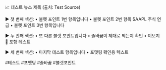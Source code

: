 📈 테스트 뉴스 제목 (출처: Test Source)

▶ 첫 번째 섹션:
• 불렛 포인트 1번 항목입니다
• 불렛 포인트 2번 항목 $AAPL 주식 언급
• 불렛 포인트 3번 항목입니다

▶ 두 번째 섹션:
• 또 다른 불렛 포인트입니다
• 줄바꿈이 제대로 되는지 확인
• 이모지 🚀 포함 테스트

▶ 세 번째 섹션:
• 마지막 테스트 항목입니다
• 포맷팅 확인용 텍스트

#테스트 #포맷팅 #줄바꿈 #불렛포인트
